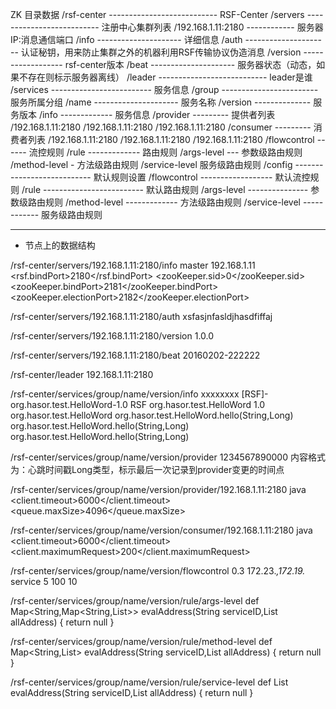 ZK 目录数据
	/rsf-center --------------------------- RSF-Center
		/servers -------------------------- 注册中心集群列表
			/192.168.1.11:2180 ------------ 服务器IP:消息通信端口
				/info --------------------- 详细信息
				/auth --------------------- 认证秘钥，用来防止集群之外的机器利用RSF传输协议伪造消息
				/version ------------------ rsf-center版本
				/beat --------------------- 服务器状态（动态，如果不存在则标示服务器离线）
		/leader --------------------------- leader是谁
		/services ------------------------- 服务信息
			/group ------------------------ 服务所属分组
				/name --------------------- 服务名称
					/version -------------- 服务版本
						/info ------------- 服务信息
						/provider --------- 提供者列表
							/192.168.1.11:2180
							/192.168.1.11:2180
							/192.168.1.11:2180
						/consumer --------- 消费者列表
							/192.168.1.11:2180
							/192.168.1.11:2180
							/192.168.1.11:2180
						/flowcontrol ------ 流控规则
						/rule ------------- 路由规则
							/args-level --- 参数级路由规则
							/method-level - 方法级路由规则
							/service-level  服务级路由规则
		/config --------------------------- 默认规则设置
			/flowcontrol ------------------ 默认流控规则
			/rule ------------------------- 默认路由规则
				/args-level --------------- 参数级路由规则
				/method-level ------------- 方法级路由规则
				/service-level ------------ 服务级路由规则
								
------------------------------------------------------------------------------
- 节点上的数据结构

/rsf-center/servers/192.168.1.11:2180/info
	<info>
		<workMode>master</workMode>								<!-- 工作模式：Master、Slave、Alone -->
		<inetAddress>192.168.1.11</inetAddress>					<!-- 注册中心地址，RSF客户端连接到这个地址 -->
		<rsf.bindPort>2180</rsf.bindPort>						<!-- 注册中心端口，RSF客户端连接到这个端口 -->
		<zooKeeper.sid>0</zooKeeper.sid>						<!-- 集群中sid -->
		<zooKeeper.bindPort>2181</zooKeeper.bindPort>			<!-- 集群中用于zk信息传输的端口 -->
		<zooKeeper.electionPort>2182</zooKeeper.electionPort>	<!-- 集群中用于zk选举的端口 -->
	</info>

/rsf-center/servers/192.168.1.11:2180/auth
	xsfasjnfasldjhasdfiffaj

/rsf-center/servers/192.168.1.11:2180/version
	1.0.0

/rsf-center/servers/192.168.1.11:2180/beat
	20160202-222222

/rsf-center/leader
	192.168.1.11:2180

/rsf-center/services/group/name/version/info
	<info>
		<hashCode>xxxxxxxx</hashCode>										<!-- 服务签名 -->
		<bindID>[RSF]-org.hasor.test.HelloWord-1.0</bindID>					<!-- BindID -->
		<group>RSF</group>													<!-- Group -->
		<name>org.hasor.test.HelloWord</name>								<!-- Name -->
		<version>1.0</version>												<!-- Version -->
		<bindType>org.hasor.test.HelloWord</bindTypen>						<!-- Type -->
		<serviceList>														<!-- 接口信息 -->
			<method>org.hasor.test.HelloWord.hello(String,Long)</method>
			<method>org.hasor.test.HelloWord.hello(String,Long)</method>
			<method>org.hasor.test.HelloWord.hello(String,Long)</method>
		</serviceList>
	</info>

/rsf-center/services/group/name/version/provider
	1234567890000
	内容格式为：心跳时间戳Long类型，标示最后一次记录到provider变更的时间点

/rsf-center/services/group/name/version/provider/192.168.1.11:2180
	<info>
		<serializeType>java</serializeType>					<!-- 传输序列化协议 -->
		<client.timeout>6000</client.timeout>				<!-- rsf调用超时时间-->
		<queue.maxSize>4096</queue.maxSize>					<!-- 最大服务处理队列长度 -->
	</info>

/rsf-center/services/group/name/version/consumer/192.168.1.11:2180
	<info>
		<serializeType>java</serializeType>					<!-- 传输序列化协议 -->
		<client.timeout>6000</client.timeout>				<!-- rsf调用超时时间-->
		<client.maximumRequest>200</client.maximumRequest>	<!-- 最大并发请求数 -->
	</info>

/rsf-center/services/group/name/version/flowcontrol
	<controlSet>
		<!-- 单元化规则 -->
		<flowControl enable="true" type="unit">
			<threshold>0.3</threshold>                  <!-- 本地机房占比低于这个数时启用跨机房 -->
			<exclusions>172.23.*,172.19.*</exclusions>  <!-- 当本机IP属于下面这个网段时则不生效 -->
		</flowControl>
		<!-- 服务地址选取规则 -->
		<flowControl enable="true" type="random">
		</flowControl>
		<!-- QoS流量控制规则 -->
		<flowControl enable="true" type="Speed">
			<action>service</action>    				<!-- 速率控制方式：每服务、每方法、每地址 -->
			<rate>5</rate>             					<!-- 稳态速率 -->
			<peak>100</peak>            				<!-- 峰值速率 -->
			<timeWindow>10</timeWindow> 				<!-- 时间窗口 -->
		</flowControl>
	</controlSet>

/rsf-center/services/group/name/version/rule/args-level
	def Map<String,Map<String,List<String>>> evalAddress(String serviceID,List<String> allAddress)  {
	    return null
	}

/rsf-center/services/group/name/version/rule/method-level
	def Map<String,List<String>> evalAddress(String serviceID,List<String> allAddress)  {
	    return null
	}

/rsf-center/services/group/name/version/rule/service-level
	def List<String> evalAddress(String serviceID,List<String> allAddress)  {
	    return null
	}
